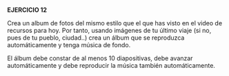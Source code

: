 **EJERCICIO 12**

Crea un album de fotos del mismo estilo que el que has visto en el video de recursos para hoy. Por tanto, usando imágenes de tu último viaje (si no, pues de tu pueblo, ciudad..) crea un álbum que se reproduzca automáticamente y tenga música de fondo.

El álbum debe constar de al menos 10 diapositivas, debe avanzar automáticamente y debe reproducir la música también automáticamente.
<!--stackedit_data:
eyJoaXN0b3J5IjpbMTU1MTg3MTE3N119
-->